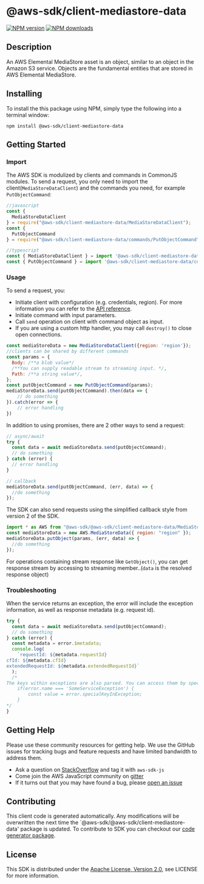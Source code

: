 # @aws-sdk/client-mediastore-data

[![NPM version](https://img.shields.io/npm/v/@aws-sdk/client-mediastore-data/preview.svg)](https://www.npmjs.com/package/@aws-sdk/client-mediastore-data)
[![NPM downloads](https://img.shields.io/npm/dm/@aws-sdk/client-mediastore-data.svg)](https://www.npmjs.com/package/@aws-sdk/client-mediastore-data)

## Description

<p>An AWS Elemental MediaStore asset is an object, similar to an object in the Amazon S3 service. Objects are the fundamental entities that are stored in AWS Elemental MediaStore.</p>

## Installing

To install the this package using NPM, simply type the following into a terminal window:

```
npm install @aws-sdk/client-mediastore-data
```

## Getting Started

### Import

The AWS SDK is modulized by clients and commands in CommonJS modules. To send a request, you only need to import the client(`MediaStoreDataClient`) and the commands you need, for example `PutObjectCommand`:

```javascript
//javascript
const {
  MediaStoreDataClient
} = require("@aws-sdk/client-mediastore-data/MediaStoreDataClient");
const {
  PutObjectCommand
} = require("@aws-sdk/client-mediastore-data/commands/PutObjectCommand");
```

```javascript
//typescript
const { MediaStoreDataClient } = import '@aws-sdk/client-mediastore-data/MediaStoreDataClient';
const { PutObjectCommand } = import '@aws-sdk/client-mediastore-data/commands/PutObjectCommand';
```

### Usage

To send a request, you:

- Initiate client with configuration (e.g. credentials, region). For more information you can refer to the [API reference][].
- Initiate command with input parameters.
- Call `send` operation on client with command object as input.
- If you are using a custom http handler, you may call `destroy()` to close open connections.

```javascript
const mediaStoreData = new MediaStoreDataClient({region: 'region'});
//clients can be shared by different commands
const params = {
  Body: /**a blob value*/
  /**You can supply readable stream to streaming input. */,
  Path: /**a string value*/,
};
const putObjectCommand = new PutObjectCommand(params);
mediaStoreData.send(putObjectCommand).then(data => {
    // do something
}).catch(error => {
    // error handling
})
```

In addition to using promises, there are 2 other ways to send a request:

```javascript
// async/await
try {
  const data = await mediaStoreData.send(putObjectCommand);
  // do something
} catch (error) {
  // error handling
}
```

```javascript
// callback
mediaStoreData.send(putObjectCommand, (err, data) => {
  //do something
});
```

The SDK can also send requests using the simplified callback style from version 2 of the SDK.

```javascript
import * as AWS from "@aws-sdk/@aws-sdk/client-mediastore-data/MediaStoreData";
const mediaStoreData = new AWS.MediaStoreData({ region: "region" });
mediaStoreData.putObject(params, (err, data) => {
  //do something
});
```

For operations containing stream response like `GetObject()`, you can get response stream by accessing to streaming member..(`data` is the resolved response object)

### Troubleshooting

When the service returns an exception, the error will include the exception information, as well as response metadata (e.g. request id).

```javascript
try {
  const data = await mediaStoreData.send(putObjectCommand);
  // do something
} catch (error) {
  const metadata = error.$metadata;
  console.log(
    `requestId: ${metadata.requestId}
cfId: ${metadata.cfId}
extendedRequestId: ${metadata.extendedRequestId}`
  );
  /*
The keys within exceptions are also parsed. You can access them by specifying exception names:
    if(error.name === 'SomeServiceException') {
        const value = error.specialKeyInException;
    }
*/
}
```

## Getting Help

Please use these community resources for getting help. We use the GitHub issues for tracking bugs and feature requests and have limited bandwidth to address them.

- Ask a question on [StackOverflow](https://stackoverflow.com/questions/tagged/aws-sdk-js) and tag it with `aws-sdk-js`
- Come join the AWS JavaScript community on [gitter](https://gitter.im/aws/aws-sdk-js-v3)
- If it turns out that you may have found a bug, please [open an issue](https://github.com/aws/aws-sdk-js-v3/issues)

## Contributing

This client code is generated automatically. Any modifications will be overwritten the next time the `@aws-sdk/@aws-sdk/client-mediastore-data' package is updated. To contribute to SDK you can checkout our [code generator package][].

## License

This SDK is distributed under the
[Apache License, Version 2.0](http://www.apache.org/licenses/LICENSE-2.0),
see LICENSE for more information.

[code generator package]: https://github.com/aws/aws-sdk-js-v3/tree/master/packages/service-types-generator
[api reference]: https://docs.aws.amazon.com/AWSJavaScriptSDK/latest/
